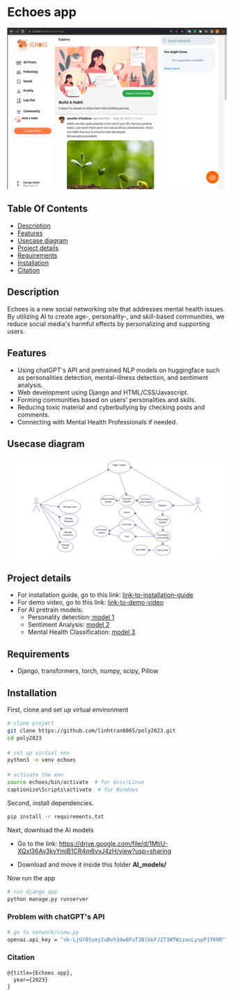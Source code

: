 <div align="left">
    <h1>Echoes app</h1>
</div>

<!-- ![alt text](network/media/echoes.png) -->
<img src="network/media/echoes.png" alt="isolated" width="800"/>

## Table Of Contents
-  [Description](#description)
-  [Features](#features)
-  [Usecase diagram](#usecase-diagram)
-  [Project details](#project-details)
-  [Requirements](#requirements)
-  [Installation](#installation)
-  [Citation](#citation)

## Description   
Echoes is a new social networking site that addresses mental health issues. By utilizing AI to create age-, personality-, and skill-based communities, we reduce social media's harmful effects by personalizing and supporting users.

## Features
- Using chatGPT's API and pretrained NLP models on huggingface such as personalities detection, mental-illness detection, and sentiment analysis.
- Web development using Django and HTML/CSS/Javascript.
- Forming communities based on users' personalities and skills.
- Reducing toxic material and cyberbullying by checking posts and comments.
- Connecting with Mental Health Professionals if needed.

## Usecase diagram
![alt text](network/media/use_case.png)

## Project details
- For installation guide, go to this link: [link-to-installation-guide](https://drive.google.com/file/d/19-3SvGiuWBV1FDuZhGXi4N_4bxc1AMAc/view?usp=sharing)
- For demo video, go to this link: [link-to-demo-video](https://drive.google.com/file/d/1y4rOoA9je63n6BqlAEhnpeBtxOSyuacq/view?usp=sharing)
- For AI pretrain models:
  - Personality detection:[ model 1](https://huggingface.co/spaces/thoucentric/Big-Five-Personality-Traits-Detection)
  - Sentiment Analysis: [ model 2](https://huggingface.co/cardiffnlp/twitter-roberta-base-sentiment)
  - Mental Health Classification: [ model 3](https://huggingface.co/edmundhui/mental_health_trainer)
## Requirements
- Django, transformers, torch, numpy, scipy, Pillow

## Installation
First, clone and set up virtual environment

```bash
# clone project   
git clone https://github.com/linhtran6065/poly2023.git
cd poly2023

# set up virtual env   
python3 -m venv echoes

# activate the env
source echoes/bin/activate  # for Unix/Linux
captionize\Scripts\activate  # for Windows
```   
Second, install dependencies.   

```bash
pip install -r requirements.txt
```  
Next, download the AI models

- Go to the link: https://drive.google.com/file/d/1MtiU-XQxl36Av3kvYmjB1CR4m6vvJ4zH/view?usp=sharing

- Download and move it inside this folder **AI_models/** 

Now run the app
```bash
# run django app
python manage.py runserver
```   
### Problem with chatGPT's API
```bash
# go to network/view.py
openai.api_key = "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" # -> change API key to yours (line 19)
```  

### Citation   
```
@{title={Echoes app},
  year={2023}
}
```   

